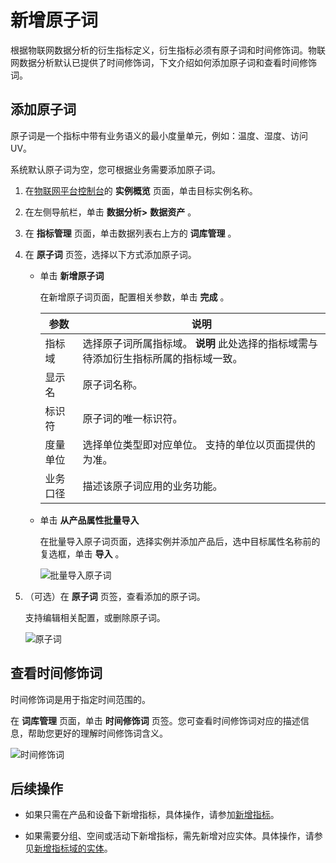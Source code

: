 新增原子词 
==========================

根据物联网数据分析的衍生指标定义，衍生指标必须有原子词和时间修饰词。物联网数据分析默认已提供了时间修饰词，下文介绍如何添加原子词和查看时间修饰词。

添加原子词 
--------------------------

原子词是一个指标中带有业务语义的最小度量单元，例如：温度、湿度、访问UV。

系统默认原子词为空，您可根据业务需要添加原子词。

1. 在[物联网平台控制台](http://iot.console.aliyun.com/)的 **实例概览** 页面，单击目标实例名称。

   

2. 在左侧导航栏，单击 **数据分析\>** **数据资产** 。

   

3. 在 **指标管理** 页面，单击数据列表右上方的 **词库管理** 。

   

4. 在 **原子词** 页签，选择以下方式添加原子词。

   * 单击 **新增原子词** 

     在新增原子词页面，配置相关参数，单击 **完成** 。
     

     |  参数  |                              说明                               |
     |------|---------------------------------------------------------------|
     | 指标域  | 选择原子词所属指标域。 **说明** 此处选择的指标域需与待添加衍生指标所属的指标域一致。 |
     | 显示名  | 原子词名称。                                                        |
     | 标识符  | 原子词的唯一标识符。                                                    |
     | 度量单位 | 选择单位类型即对应单位。 支持的单位以页面提供的为准。                   |
     | 业务口径 | 描述该原子词应用的业务功能。                                                |

     
   
   * 单击 **从产品属性批量导入** 

     在批量导入原子词页面，选择实例并添加产品后，选中目标属性名称前的复选框，单击 **导入** 。

     ![批量导入原子词](//static-aliyun-doc.oss-cn-hangzhou.aliyuncs.com/assets/img/zh-CN/9836533061/p170959.png)
     
   

   

5. （可选）在 **原子词** 页签，查看添加的原子词。

   支持编辑相关配置，或删除原子词。

   ![原子词](//static-aliyun-doc.oss-cn-hangzhou.aliyuncs.com/assets/img/zh-CN/9836533061/p171183.png)
   




查看时间修饰词 
----------------------------

时间修饰词是用于指定时间范围的。

在 **词库管理** 页面，单击 **时间修饰词** 页签。您可查看时间修饰词对应的描述信息，帮助您更好的理解时间修饰词含义。

![时间修饰词](//static-aliyun-doc.oss-cn-hangzhou.aliyuncs.com/assets/img/zh-CN/9836533061/p170961.png)

后续操作 
-------------------------

* 如果只需在产品和设备下新增指标，具体操作，请参加[新增指标]()。

  

* 如果需要分组、空间或活动下新增指标，需先新增对应实体。具体操作，请参见[新增指标域的实体]()。

  




